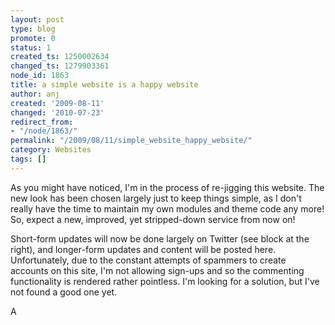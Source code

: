 ```yaml
---
layout: post
type: blog
promote: 0
status: 1
created_ts: 1250002634
changed_ts: 1279903361
node_id: 1863
title: a simple website is a happy website
author: anj
created: '2009-08-11'
changed: '2010-07-23'
redirect_from:
- "/node/1863/"
permalink: "/2009/08/11/simple_website_happy_website/"
category: Websites
tags: []
---
```

As you might have noticed, I'm in the process of re-jigging this website.  The new look has been chosen largely just to keep things simple, as I don't really have the time to maintain my own modules and theme code any more! So, expect a new, improved, yet stripped-down service from now on!
<!--break-->
Short-form updates will now be done largely on Twitter (see block at the right), and longer-form updates and content will be posted here. Unfortunately, due to the constant attempts of spammers to create accounts on this site, I'm not allowing sign-ups and so the commenting functionality is rendered rather pointless. I'm looking for a solution, but I've not found a good one yet.

A
